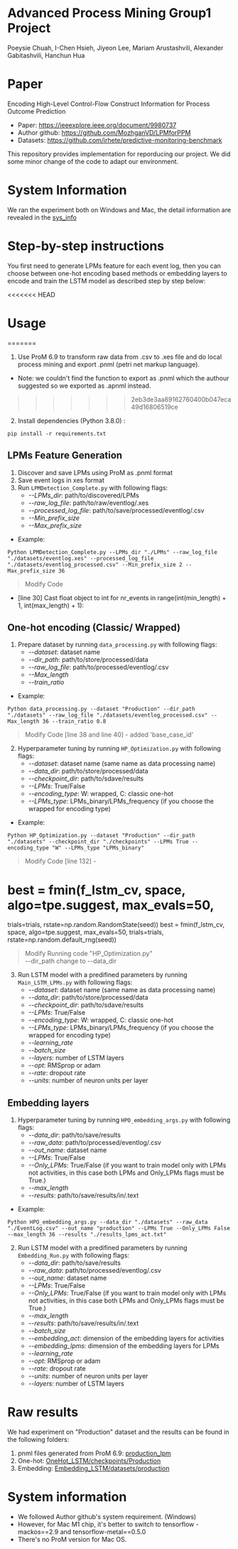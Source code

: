 # Advanced Process Mining Group1 Project
Poeysie Chuah, I-Chen Hsieh, Jiyeon Lee, Mariam Arustashvili, Alexander Gabitashvili, Hanchun Hua

# Paper
Encoding High-Level Control-Flow Construct Information for Process Outcome Prediction
- Paper: https://ieeexplore.ieee.org/document/9980737
- Author github: https://github.com/MozhganVD/LPMforPPM
- Datasets: https://github.com/irhete/predictive-monitoring-benchmark 

This repository provides implementation for reporducing our project. We did some minor change of the code to adapt our environment.

# System Information
We ran the experiment both on Windows and Mac, the detail information are revealed in the [sys_info](/sys_info)

# Step-by-step instructions
You first need to generate LPMs feature for each event log, then you can choose between one-hot encoding based methods or embedding layers to encode and train the LSTM model as described step by step below:

<<<<<<< HEAD
# Usage 
=======
1. Use ProM 6.9 to transform raw data from .csv to .xes file and do local process mining and export .pnml (petri net markup language).
- Note: we couldn't find the function to export as .pnml which the authour suggested so we exported as .apnml instead.
>>>>>>> 2eb3de3aa89162760400b047eca49d16806519ce

2. Install dependencies (Python 3.8.0) :

```pip install -r requirements.txt```

## LPMs Feature Generation
1. Discover and save LPMs using ProM as .pnml format
2. Save event logs in xes format 
3. Run ```LPMDetection_Complete.py``` with following flags:
    -  *--LPMs_dir*: path/to/discovered/LPMs
    -  *--raw_log_file*: path/to/raw/eventlog/.xes
    -  *--processed_log_file*: path/to/save/processed/eventlog/.csv
    -  *--Min_prefix_size*
    -  *--Max_prefix_size*

- Example:

```Python LPMDetection_Complete.py --LPMs_dir "./LPMs" --raw_log_file "./datasets/eventlog.xes" --processed_log_file "./datasets/eventlog_processed.csv" --Min_prefix_size 2 --Max_prefix_size 36``` 

> Modify Code
- [line 30] Cast float object to int
for nr_events in range(int(min_length) + 1, int(max_length) + 1):

## One-hot encoding (Classic/ Wrapped)
1. Prepare dataset by running ```data_processing.py``` with following flags:
    -  *--dataset*: dataset name
    -  *--dir_path*: path/to/store/processed/data
    -  *--raw_log_file*: path/to/processed/eventlog/.csv
    -  *--Max_length*
    -  *--train_ratio*

- Example:

```Python data_processing.py --dataset "Production" --dir_path "./datasets" --raw_log_file "./datasets/eventlog_processed.csv" --Max_length 36 --train_ratio 0.8``` 

> Modify Code
[line 38 and line 40] - added 'base_case_id'

2. Hyperparameter tuning by running ```HP_Optimization.py``` with following flags:
    -  *--dataset*: dataset name (same name as data processing name)
    -  *--data_dir*: path/to/store/processed/data
    -  *--checkpoint_dir*: path/to/sdave/results
    -  *--LPMs*: True/False
    -  *--encoding_type*: W: wrapped, C: classic one-hot
    -  *--LPMs_type*: LPMs_binary/LPMs_frequency (if you choose the wrapped for encoding type)
    
- Example:

```Python HP_Optimization.py --dataset "Production" --dir_path "./datasets" --checkpoint_dir "./checkpoints" --LPMs True --encoding_type "W" --LPMs_type "LPMs_binary"``` 

>Modify Code
[line 132] -
# best = fmin(f_lstm_cv, space, algo=tpe.suggest, max_evals=50,
trials=trials, rstate=np.random.RandomState(seed))
best = fmin(f_lstm_cv, space, algo=tpe.suggest, max_evals=50,
trials=trials, rstate=np.random.default_rng(seed))

>Modify Running code "HP_Optimization.py"  
--dir_path  change to --data_dir



3. Run LSTM model with a predifined parameters by running ```Main_LSTM_LPMs.py``` with following flags:
    -  *--dataset*: dataset name (same name as data processing name)
    -  *--data_dir*: path/to/store/processed/data
    -  *--checkpoint_dir*: path/to/sdave/results
    -  *--LPMs*: True/False
    -  *--encoding_type*: W: wrapped, C: classic one-hot
    -  *--LPMs_type*: LPMs_binary/LPMs_frequency (if you choose the wrapped for encoding type)
    -  *--learning_rate*
    -  *--batch_size*
    -  *--layers*: number of LSTM layers
    -  *--opt*: RMSprop or adam
    -  *--rate*: dropout rate
    -  *--units*: number of neuron units per layer
    
## Embedding layers 
1. Hyperparameter tuning by running ```HPO_embedding_args.py``` with following flags:
    -  *--data_dir*: path/to/save/results
    -  *--raw_data*: path/to/processed/eventlog/.csv
    -  *--out_name*: dataset name
    -  *--LPMs*: True/False
    -  *--Only_LPMs*: True/False (if you want to train model only with LPMs not activities, in this case both LPMs and Only_LPMs flags must be True.)
    -  *--max_length*
    -  *--results*: path/to/save/results/in/.text
    
 - Example:
 
 ```Python HPO_embedding_args.py --data_dir "./datasets" --raw_data "./EventLog.csv" --out_name "production" --LPMs True --Only_LPMs False --max_length 36 --results "./results_lpms_act.txt"``` 
 
2. Run LSTM model with a predifined parameters by running ```Embedding_Run.py``` with following flags:
    -  *--data_dir*: path/to/save/results
    -  *--raw_data*: path/to/processed/eventlog/.csv
    -  *--out_name*: dataset name
    -  *--LPMs*: True/False
    -  *--Only_LPMs*: True/False (if you want to train model only with LPMs not activities, in this case both LPMs and Only_LPMs flags must be True.)
    -  *--max_length*
    -  *--results*: path/to/save/results/in/.text
    -  *--batch_size*
    -  *--embedding_act*: dimension of the embedding layers for activities 
    -  *--embedding_lpms*: dimension of the embedding layers for LPMs
    -  *--learning_rate*
    -  *--opt*: RMSprop or adam
    -  *--rate*: dropout rate
    -  *--units*: number of neuron units per layer
    -  *--layers*: number of LSTM layers

# Raw results
We had experiment on "Production" dataset and the results can be found in the following folders:
1. pnml files generated from ProM 6.9: [production_lpm](/production_lpm)
2. One-hot: [OneHot_LSTM/checkpoints/Production](OneHot_LSTM/checkpoints/Production)
3. Embedding: [Embedding_LSTM/datasets/production](Embedding_LSTM/datasets/production)
    


# System information
- We followed Author github's system requirement. (Windows)
- However, for Mac M1 chip, it's better to switch to tensorflow -mackos==2.9 and tensorflow-metal==0.5.0
- There's no ProM version for Mac OS.

    
